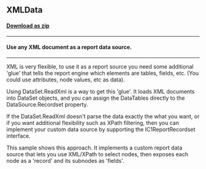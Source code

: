## XMLData
#### [Download as zip](https://grapecity.github.io/DownGit/#/home?url=https://github.com/GrapeCity/ComponentOne-WinForms-Samples/tree/master/NetFramework\Reports\C1Report\Cs\XMLData)
____
#### Use any XML document as a report data source.
____
XML is very flexible, to use it as a report source you need some additional 'glue' that tells the report engine which elements are tables, fields, etc. (You could use attributes, node values, etc as data). 

Using DataSet.ReadXml is a way to get this 'glue'. It loads XML documents into DataSet objects, and you can assign the DataTables directly to the DataSource.Recordset property. 

If the DataSet.ReadXml doesn't parse the data exactly the what you want, or if you want additional flexibility such as XPath filtering, then you can implement your custom data source by supporting the IC1ReportRecordset interface. 

This sample shows this approach. It implements a custom report data source that lets you use XML/XPath to select nodes, then exposes each node as a 'record' and its subnodes as 'fields'. 